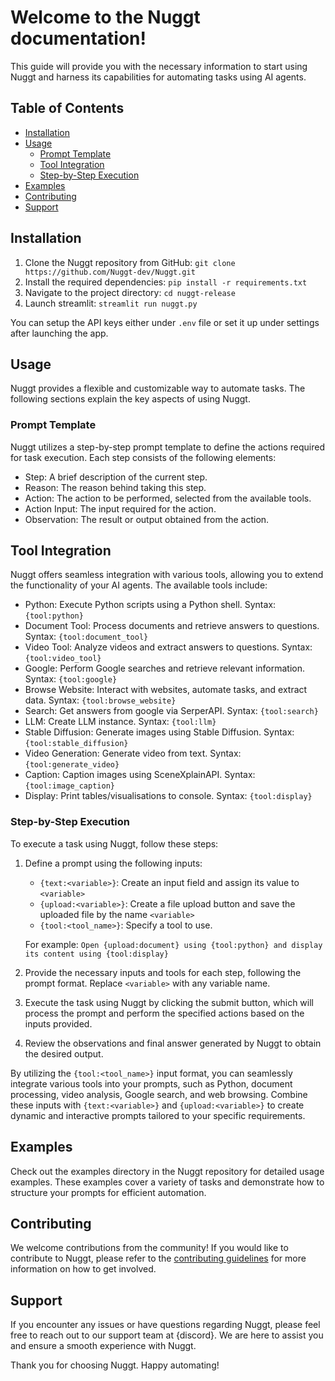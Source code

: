 # Welcome to the Nuggt documentation!

This guide will provide you with the necessary information to start using Nuggt and harness its capabilities for automating tasks using AI agents.

## Table of Contents
- [Installation](#installation)
- [Usage](#usage)
  - [Prompt Template](#prompt-template)
  - [Tool Integration](#tool-integration)
  - [Step-by-Step Execution](#step-by-step-execution)
- [Examples](#examples)
- [Contributing](#contributing)
- [Support](#support)

## Installation

1. Clone the Nuggt repository from GitHub: `git clone https://github.com/Nuggt-dev/Nuggt.git`
2. Install the required dependencies: `pip install -r requirements.txt`
3. Navigate to the project directory: `cd nuggt-release`
4. Launch streamlit: `streamlit run nuggt.py`

You can setup the API keys either under `.env` file or set it up under settings after launching the app.

## Usage

Nuggt provides a flexible and customizable way to automate tasks. The following sections explain the key aspects of using Nuggt.

### Prompt Template

Nuggt utilizes a step-by-step prompt template to define the actions required for task execution. Each step consists of the following elements:

- Step: A brief description of the current step.
- Reason: The reason behind taking this step.
- Action: The action to be performed, selected from the available tools.
- Action Input: The input required for the action.
- Observation: The result or output obtained from the action.

## Tool Integration

Nuggt offers seamless integration with various tools, allowing you to extend the functionality of your AI agents. The available tools include:

- Python: Execute Python scripts using a Python shell. Syntax: `{tool:python}`
- Document Tool: Process documents and retrieve answers to questions. Syntax: `{tool:document_tool}`
- Video Tool: Analyze videos and extract answers to questions. Syntax: `{tool:video_tool}`
- Google: Perform Google searches and retrieve relevant information. Syntax: `{tool:google}`
- Browse Website: Interact with websites, automate tasks, and extract data. Syntax: `{tool:browse_website}`
- Search: Get answers from google via SerperAPI. Syntax: `{tool:search}`
- LLM: Create LLM instance. Syntax: `{tool:llm}`
- Stable Diffusion: Generate images using Stable Diffusion. Syntax: `{tool:stable_diffusion}`
- Video Generation: Generate video from text. Syntax: `{tool:generate_video}`
- Caption: Caption images using SceneXplainAPI. Syntax: `{tool:image_caption}`
- Display: Print tables/visualisations to console. Syntax: `{tool:display}`


### Step-by-Step Execution

To execute a task using Nuggt, follow these steps:

1. Define a prompt using the following inputs:
   - `{text:<variable>}`: Create an input field and assign its value to `<variable>`
   - `{upload:<variable>}`: Create a file upload button and save the uploaded file by the name `<variable>`
   - `{tool:<tool_name>}`: Specify a tool to use. 

   For example: `Open {upload:document} using {tool:python} and display its content using {tool:display}`

2. Provide the necessary inputs and tools for each step, following the prompt format. Replace `<variable>` with any variable name.

3. Execute the task using Nuggt by clicking the submit button, which will process the prompt and perform the specified actions based on the inputs provided.

4. Review the observations and final answer generated by Nuggt to obtain the desired output.

By utilizing the `{tool:<tool_name>}` input format, you can seamlessly integrate various tools into your prompts, such as Python, document processing, video analysis, Google search, and web browsing. Combine these inputs with `{text:<variable>}` and `{upload:<variable>}` to create dynamic and interactive prompts tailored to your specific requirements.

## Examples

Check out the examples directory in the Nuggt repository for detailed usage examples. These examples cover a variety of tasks and demonstrate how to structure your prompts for efficient automation.

## Contributing

We welcome contributions from the community! If you would like to contribute to Nuggt, please refer to the [contributing guidelines](link_to_contributing_guidelines) for more information on how to get involved.

## Support

If you encounter any issues or have questions regarding Nuggt, please feel free to reach out to our support team at {discord}. We are here to assist you and ensure a smooth experience with Nuggt.

Thank you for choosing Nuggt. Happy automating!

